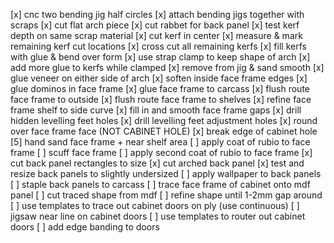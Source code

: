 [x] cnc two bending jig half circles
[x] attach bending jigs together with scraps
[x] cut flat arch piece
[x] cut rabbet for back panel
[x] test kerf depth on same scrap material
[x] cut kerf in center
[x] measure & mark remaining kerf cut locations
[x] cross cut all remaining kerfs
[x] fill kerfs with glue & bend over form
[x] use strap clamp to keep shape of arch
[x] add more glue to kerfs while clamped
[x] remove from jig & sand smooth
[x] glue veneer on either side of arch
[x] soften inside face frame edges
[x] glue dominos in face frame
[x] glue face frame to carcass
[x] flush route face frame to outside
[x] flush route face frame to shelves
[x] refine face frame shelf to side curve
[x] fill in and smooth face frame gaps
[x] drill hidden levelling feet holes
[x] drill levelling feet adjustment holes
[x] round over face frame face (NOT CABINET HOLE)
[x] break edge of cabinet hole
[5] hand sand face frame + near shelf area
[ ] apply coat of rubio to face frame
[ ] scuff face frame
[ ] apply second coat of rubio to face frame
[x] cut back panel rectangles to size
[x] cut arched back panel
[x] test and resize back panels to slightly undersized
[ ] apply wallpaper to back panels
[ ] staple back panels to carcass
[ ] trace face frame of cabinet onto mdf panel
[ ] cut traced shape from mdf
[ ] refine shape until 1-2mm gap around
[ ] use templates to trace out cabinet doors on ply (use continuous)
[ ] jigsaw near line on cabinet doors
[ ] use templates to router out cabinet doors
[ ] add edge banding to doors
